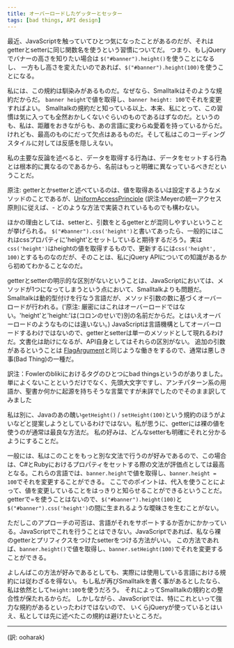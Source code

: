 ```yaml
---
title: オーバーロードしたゲッターとセッター
tags: [bad things, API design]
---
```


最近、JavaScriptを触っていてひとつ気になったことがあるのだが、それはgetterとsetterに同じ関数名を使うという習慣についてだ。
つまり、もしjQueryでバナーの高さを知りたい場合は ``$("#banner").height()``を使うことになるし、
一方もし高さを変えたいのであれば、``$("#banner").height(100)``を使うことになる。

私には、この規約は馴染みがあるものだ。なぜなら、Smalltalkはそのような規約だからだ。
``banner height``で値を取得し、``banner height: 100``でそれを変更すればよい。
Smalltalkの規約だと知っている以上、本来、私にとって、この習慣は気に入っても全然おかしくないぐらいのものであるはずなのだ。というのも、私は、距離をおきながらも、あの言語に変わらぬ愛着を持っているからだ。
けれども、最高のものにだって欠点はあるものだ。そして私はこのコーディングスタイルに対しては反感を隠しえない。

私の主要な反論を述べると、データを取得する行為は、データをセットする行為とは根本的に異なるのであるから、名前はもっと明確に異なっているべきだということだ。

原注: getterとかsetterと述べているのは、値を取得あるいは設定するようなメソッドのことであるが、[UniformAccessPrinciple](/UniformAccessPrinciple) (訳注:Meyerの統一アクセス原則)に従えば、- どのような方法で実装されているものでも構わない。

ほかの理由としては、setterと、引数をとるgetterとが混同しやすいということが挙げられる。
``$("#banner").css('height')``と書いてあったら、一般的にはこれはcssプロパティに'height'とセットしていると期待するだろう。実は``css('height')``はheightの値を取得するもので、更新するには``css('height', 100)``とするものなのだが、そのことは、私にjQuery APIについての知識があるから初めてわかることなのだ。

getterとsetterの明示的な区別がないということは、JavaScriptにおいては、メソッドが1つになってしまうという点において、Smalltalkよりも問題だ。Smalltalkは動的型付けを行なう言語だが、メソッド引数の数に基づくオーバーロードが行われる。('原注: 厳密にはこれはオーバーロードではない。'height'と'height:'は(コロンのせいで)別の名前だからだ。とはいえオーバーロードのようなものには違いない。)
JavaScriptは言語機構としてオーバーロードするわけではないので、getterとsetterは単一のメソッドとして現れるわけだ。文書化は助けになるが、API自身としてはそれらの区別がない。
追加の引数があるということは [FlagArgument](/FlagArgument)と同じような働きをするので、通常は悪しき事(Bad Thing)の一種だ。

訳注：Fowlerのblikiにおけるタグのひとつにbad thingsというのがありました。単によくないことというだけでなく、先頭大文字ですし、アンチパターン系の用語か、聖書か何かに起源を持ちそうな言葉ですが未詳でしたのでそのまま訳してみました

私は別に、Javaのあの醜い``getHeight()`` / ``setHeight(100)``という規約のほうがよいなどと提案しようとしているわけではない。私が思うに、getterには裸の値を使うのが通常は最良な方法だ。
私の好みは、どんなsetterも明確にそれと分かるようにすることだ。

一般には、私はこのことをもっと別な文法で行うのが好みであるので、この場合は、C#とRubyにおけるプロパティをセットする際の文法が評価点としては最高となる。これらの言語では、``banner.height``で値を取得し、``banner.height = 100``でそれを変更することができる。
ここでのポイントは、代入を使うことによって、値を変更していることをはっきりと知らせることができるということだ。getterで=を使うことはないので、``$("#banner").height(100)``と``$("#banner").css('height')``の間に生まれるような曖昧さを生むことがない。

ただしこのアプローチの可否は、言語がそれをサポートするか否かにかかっている。JavaScriptでこれを行うことはできない。JavaScriptであれば、私なら裸のgetterとプリフィクスをつけたsetterをつける方法がいい。
この方法であれば、``banner.height()``で値を取得し、``banner.setHeight(100)``でそれを変更することができる。

よしんばこの方法が好みであるとしても、実際には使用している言語における規約には従わざるを得ない。
もし私が再びSmalltalkを書く事があるとしたなら、私は依然として``height:100``を使うだろう。
それによってSmalltalkの規約との整合性が保たれるからだ。
しかしながら、JavaScriptでは、特にこれといって強力な規約があるといったわけではないので、
いくらjQueryが使っているとはいえ、私としては先に述べたこの規約は避けたいところだ。

----
(訳: ooharak)
